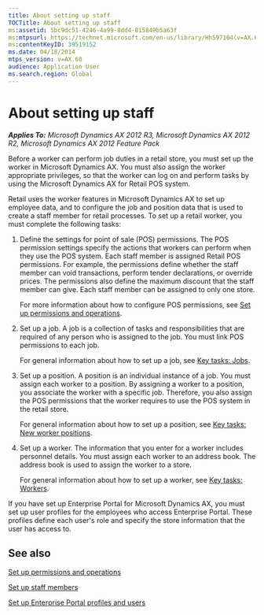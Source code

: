 ```yaml
---
title: About setting up staff
TOCTitle: About setting up staff
ms:assetid: 5bc9dc51-4246-4a99-8dd4-815849b5a63f
ms:mtpsurl: https://technet.microsoft.com/en-us/library/Hh597104(v=AX.60)
ms:contentKeyID: 39519152
ms.date: 04/18/2014
mtps_version: v=AX.60
audience: Application User
ms.search.region: Global
---
```


# About setting up staff 


_**Applies To:** Microsoft Dynamics AX 2012 R3, Microsoft Dynamics AX 2012 R2, Microsoft Dynamics AX 2012 Feature Pack_

Before a worker can perform job duties in a retail store, you must set up the worker in Microsoft Dynamics AX. You must also assign the worker appropriate privileges, so that the worker can log on and perform tasks by using the Microsoft Dynamics AX for Retail POS system.

Retail uses the worker features in Microsoft Dynamics AX to set up employee data, and to configure the job and position data that is used to create a staff member for retail processes. To set up a retail worker, you must complete the following tasks:

1.  Define the settings for point of sale (POS) permissions. The POS permission settings specify the actions that workers can perform when they use the POS system. Each staff member is assigned Retail POS permissions. For example, the permissions define whether the staff member can void transactions, perform tender declarations, or override prices. The permissions also define the maximum discount that the staff member can give. Each staff member can be assigned to only one store.
    
    For more information about how to configure POS permissions, see [Set up permissions and operations](set-up-permissions-and-operations.md).

2.  Set up a job. A job is a collection of tasks and responsibilities that are required of any person who is assigned to the job. You must link POS permissions to each job.
    
    For general information about how to set up a job, see [Key tasks: Jobs](key-tasks-jobs.md).

3.  Set up a position. A position is an individual instance of a job. You must assign each worker to a position. By assigning a worker to a position, you associate the worker with a specific job. Therefore, you also assign the POS permissions that the worker requires to use the POS system in the retail store.
    
    For general information about how to set up a position, see [Key tasks: New worker positions](key-tasks-new-worker-positions.md).

4.  Set up a worker. The information that you enter for a worker includes personnel details. You must assign each worker to an address book. The address book is used to assign the worker to a store.
    
    For general information about how to set up a worker, see [Key tasks: Workers](key-tasks-workers.md).

If you have set up Enterprise Portal for Microsoft Dynamics AX, you must set up user profiles for the employees who access Enterprise Portal. These profiles define each user's role and specify the store information that the user has access to.

## See also

[Set up permissions and operations](set-up-permissions-and-operations.md)

[Set up staff members](set-up-staff-members.md)

[Set up Enterprise Portal profiles and users](set-up-enterprise-portal-profiles-and-users.md)

  


